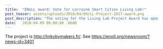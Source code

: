 ```yaml
---
title:  "ENoLL award: Vote for Lorraine Smart Cities Living Lab!"
post_teaser: assets/uploads/2018/04/09/LL-Project-2017-award.png
post_description: "The voting for the Living Lab Project Award has opened until Sunday 29 April 2018. We present Linky by makers project See all the projects Link to vote: ## VOTE :) ##"
date:   2018-04-09 00:00:00 -0600
---
```



The project is http://linkybymakers.fr/.
See https://enoll.org/newsroom/?news-id=3401



